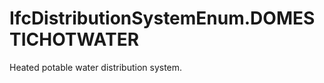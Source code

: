 IfcDistributionSystemEnum.DOMESTICHOTWATER
==========================================
Heated potable water distribution system.



